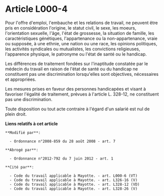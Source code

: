 # Article L000-4

Pour l'offre d'emploi, l'embauche et les relations de travail, ne peuvent être pris en considération l'origine, le statut
civil, le sexe, les moeurs, l'orientation sexuelle, l'âge, l'état de grossesse, la situation de famille, les caractéristiques
génétiques, l'appartenance ou la non-appartenance, vraie ou supposée, à une ethnie, une nation ou une race, les opinions
politiques, les activités syndicales ou mutualistes, les convictions religieuses, l'apparence physique, le patronyme ou
l'état de santé ou le handicap. 

Les différences de traitement fondées sur l'inaptitude constatée par le médecin du travail en raison de l'état de santé ou du
handicap ne constituent pas une discrimination lorsqu'elles sont objectives, nécessaires et appropriées. 

Les mesures prises en faveur des personnes handicapées et visant à favoriser l'égalité de traitement, prévues à l'article L.
328-12, ne constituent pas une discrimination. 

Toute disposition ou tout acte contraire à l'égard d'un salarié est nul de plein droit.

**Liens relatifs à cet article**

	**Modifié par**:

	  - Ordonnance n°2008-859 du 28 août 2008 - art. 7

	**Abrogé par**:

	  - Ordonnance n°2012-792 du 7 juin 2012 - art. 1

	**Cité par**:

	  - Code du travail applicable à Mayotte. - art. L000-6 (VT)
	  - Code du travail applicable à Mayotte. - art. L326-16 (V)
	  - Code du travail applicable à Mayotte. - art. L328-12 (VD)
	  - Code du travail applicable à Mayotte. - art. L328-26 (V)
